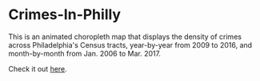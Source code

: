 # Crimes-In-Philly
This is an animated choropleth map that displays the density of crimes across Philadelphia's Census tracts, year-by-year from 2009 to 2016, and month-by-month from Jan. 2006 to Mar. 2017.

Check it out [here](https://aronxoxo.github.io/Crimes-In-Philly/).

